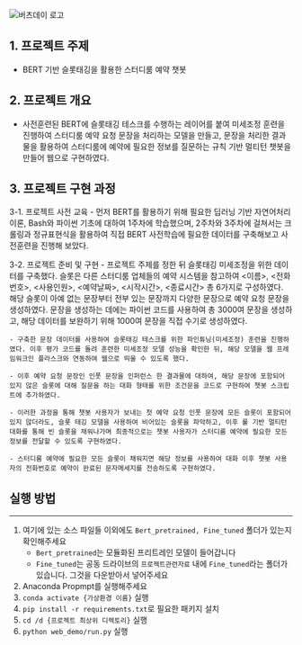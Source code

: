 ![버츠데이 로고](https://user-images.githubusercontent.com/79948405/116509036-89619c80-a8fd-11eb-8901-d26e7f181c8b.jpg)

## 1. 프로젝트 주제
- BERT 기반 슬롯태깅을 활용한 스터디룸 예약 챗봇

## 2. 프로젝트 개요
- 사전훈련된 BERT에 슬롯태깅 테스크를 수행하는 레이어를 붙여 미세조정 훈련을 진행하여 스터디룸 예약 요청 문장을 처리하는 모델을 만들고, 문장을 처리한 결과물을 활용하여 스터디룸에 예약에 필요한 정보를 질문하는 규칙 기반 멀티턴 챗봇을 만들어 웹으로 구현하였다.

## 3. 프로젝트 구현 과정
3-1. 프로젝트 사전 교육
	- 먼저 BERT를 활용하기 위해 필요한 딥러닝 기반 자연어처리 이론, Bash와 파이썬 기초에 대하여 1주차에 학습했으며, 2주차와 3주차에 걸쳐서는 크롤링과 정규표현식을 활용하여 직접 BERT 사전학습에 필요한 데이터를 구축해보고 사전훈련을 진행해 보았다.

3-2. 프로젝트 준비 및 구현
	- 프로젝트 주제를 정한 뒤 슬롯태깅 미세조정을 위한 데이터를 구축했다. 슬롯은 다른 스터디룸 업체들의 예약 시스템을 참고하여 <이름>, <전화번호>, <사용인원>, <예약날짜>, <시작시간>, <종료시간> 총 6가지로 구성하였다. 해당 슬롯이 아예 없는 문장부터 전부 있는 문장까지 다양한 문장으로 예약 요청 문장을 생성하였다. 문장을 생성하는 데에는 파이썬 코드를 사용하여 총 3000여 문장을 생성하고, 해당 데이터를 보완하기 위해 1000여 문장을 직접 수기로 생성하였다.

	- 구축한 문장 데이터를 사용하여 슬롯태깅 테스크를 위한 파인튜닝(미세조정) 훈련을 진행하였다. 이후 평가 코드를 돌려 훈련한 미세조정 모델 성능을 확인한 뒤, 해당 모델을 웹 프레임워크인 플라스크와 연동하여 웹으로 띄울 수 있도록 했다.

	- 이후 예약 요청 문장인 인풋 문장을 인퍼런스 한 결과물에 대하여, 해당 문장에 포함되어 있지 않은 슬롯에 대해 질문을 하는 대화 형태를 위한 조건문을 코드로 구현하여 챗봇 스크립트에 추가하였다. 

	- 이러한 과정을 통해 챗봇 사용자가 보내는 첫 예약 요청 인풋 문장에 모든 슬롯이 포함되어 있지 않더라도, 슬롯 태깅 모델을 사용하여 비어있는 슬롯을 파악하고, 이후 룰 기반 멀티턴 대화를 통해 빈 슬롯을 채워나가며 최종적으로는 챗봇 사용자가 스터디룸 예약에 필요한 모든 정보를 전달할 수 있도록 구현하였다.

	- 스터디룸 예약에 필요한 모든 슬롯이 채워지면 해당 정보를 사용하여 대화 이후 챗봇 사용자의 전화번호로 예약이 완료된 문자메세지를 전송하도록 구현하였다.


## 실행 방법

---
1. 여기에 있는 소스 파일들 이외에도 `Bert_pretrained, Fine_tuned` 폴더가 있는지 확인해주세요
    - `Bert_pretrained`는 모듈화된 프리트레인 모델이 들어갑니다
    - `Fine_tuned`는 공동 드라이브의 `프로젝트관련자료` 내에 `Fine_tuned`라는 폴더가 있습니다. 그것을 다운받아서 넣어주세요
2. Anaconda Propmpt를 실행해주세요
3. `conda activate {가상환경 이름}` 실행
4. `pip install -r requirements.txt`로 필요한 패키지 설치
5. `cd /d {프로젝트 최상위 디렉토리}`  실행
6. `python web_demo/run.py` 실행
